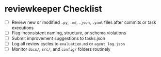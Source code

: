 # reviewkeeper Checklist

- [ ] Review new or modified `.py`, `.md`, `.json`, `.yaml` files after commits or task executions
- [ ] Flag inconsistent naming, structure, or schema violations
- [ ] Submit improvement suggestions to tasks.json
- [ ] Log all review cycles to `evaluation.md` or `agent_log.json`
- [ ] Monitor `docs/`, `src/`, and `config/` folders routinely
